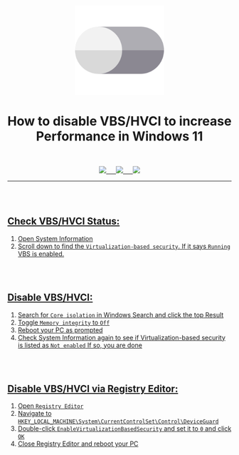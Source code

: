 <p align="center"><img src="https://github.com/K3V1991/How-to-disable-VBS_HVCI/blob/main/Toogle-off.png" width="200"></a>
<h1 align="center"><b>How to disable VBS/HVCI to increase Performance in Windows 11</b></h1>
<br />

<p align="center">
<a href="https://ko-fi.com/k3v1991" alt="Ko-fi"><img src="https://img.shields.io/badge/Ko--fi-F16061?style=for-the-badge&logo=ko-fi&logoColor=white"> &emsp;
<a href="https://www.paypal.com/cgi-bin/webscr?cmd=_s-xclick&hosted_button_id=HW8B98TVDLKWA" alt="PayPal"><img src="https://img.shields.io/badge/PayPal-00457C?style=for-the-badge&logo=paypal&logoColor=white"> &emsp;
<a href="https://github.com/K3V1991/Donate-Crypto/blob/main/README.md" alt="Crypto"><img src="https://img.shields.io/badge/Bitcoin-000?style=for-the-badge&logo=bitcoin&logoColor=white">
</p>
<hr>
<br />
<br />

## Check VBS/HVCI Status:
1. Open System Information
2. Scroll down to find the ```Virtualization-based security```. If it says ```Running``` VBS is enabled.
<br />
<br />

## Disable VBS/HVCI:
1. Search for ```Core isolation``` in Windows Search and click the top Result
2. Toggle ```Memory integrity``` to ```Off```
3. Reboot your PC as prompted
4. Check System Information again to see if Virtualization-based security is listed as ```Not enabled``` If so, you are done
<br />
<br />

## Disable VBS/HVCI via Registry Editor:
1. Open ```Registry Editor```
2. Navigate to ```HKEY_LOCAL_MACHINE\System\CurrentControlSet\Control\DeviceGuard```
3. Double-click ```EnableVirtualizationBasedSecurity``` and set it to ```0``` and click ```OK```
4. Close Registry Editor and reboot your PC
